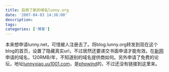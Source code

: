 ```yaml
---
title: 启用了新的域名lunny.org
date: '2007-04-03 14:36:00'
description: 
tags: 
categories: ['博客']
---
```


本来想申请lunny.net，可惜被人注册去了。将blog.lunny.org转发到现在这个blog的首页，设置了隐藏真实url，不过居然还要递交书面申请才能有效。在[新网](http://www.xinnet.com)申请的域名，120RMB/年，不知道别的域名提供商如何。另外申请了免费的论坛，地址[lunnyxiao.uu1001.com](http://lunnyxiao.uu1001.com)，是[phpwind](http://www.phpwind.com)的，不过还没有链接到这里来。

